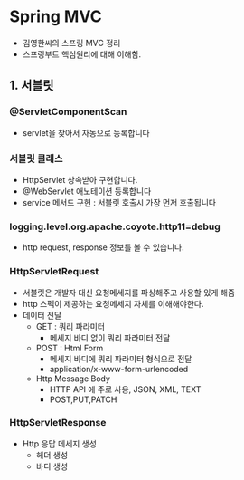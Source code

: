 # Spring MVC
* 김영한씨의 스프링 MVC 정리 <br/>
* 스프링부트 핵심원리에 대해 이해함.

## 1. 서블릿


### @ServletComponentScan
 - servlet을 찾아서 자동으로 등록합니다 

### 서블릿 클래스
 - HttpServlet 상속받아 구현합니다.
 - @WebServlet 애노테이션 등록합니다
 - service 메서드 구현 : 서블릿 호출시 가장 먼저 호출됩니다
 
### logging.level.org.apache.coyote.http11=debug
 - http request, response 정보를 볼 수 있습니다.
 
 
### HttpServletRequest
 - 서블릿은 개발자 대신 요청메세지를 파싱해주고 사용할 있게 해줌
 - http 스펙이 제공하는 요청메세지 자체를 이해해야한다.
 - 데이터 전달
    - GET : 쿼리 파라미터
        - 메세지 바디 없이 쿼리 파라미터 전달
    - POST : Html Form
        - 메세지 바디에 쿼리 파라미터 형식으로 전달
        - application/x-www-form-urlencoded
    - Http Message Body
        - HTTP API 에 주로 사용, JSON, XML, TEXT
        - POST,PUT,PATCH
     
 
### HttpServletResponse
 - Http 응답 메세지 생성
    - 헤더 생성
    - 바디 생성



